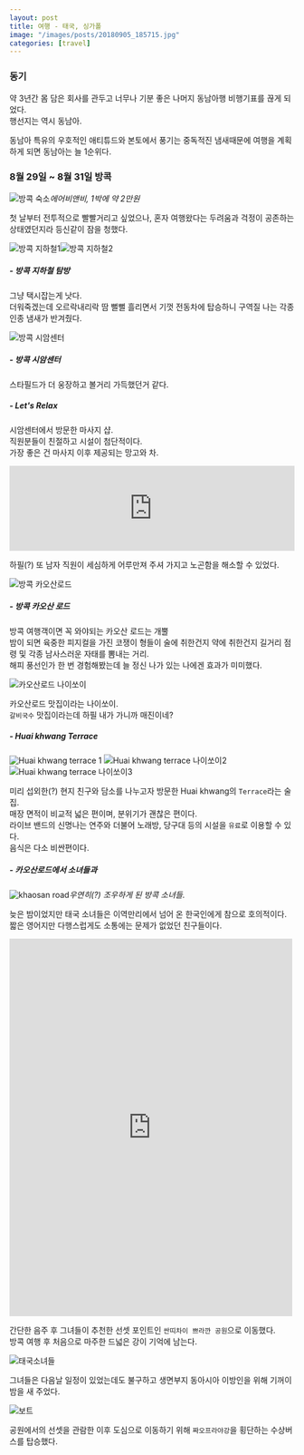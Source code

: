 ```yaml
---
layout: post
title: 여행 - 태국, 싱가폴
image: "/images/posts/20180905_185715.jpg"
categories: [travel]
---
```


### 동기

약 3년간 몸 담은 회사를 관두고 너무나 기분 좋은 나머지 동남아행 비행기표를 끊게 되었다.  
행선지는 역시 동남아.  

동남아 특유의 우호적인 애티튜드와 본토에서 풍기는 중독적진 냄새때문에 여행을 계획하게 되면 동남아는 늘 1순위다. 

### 8월 29일 ~ 8월 31일 방콕

![방콕 숙소](/images/posts/2018-bkk/bkk1.jpg "에어비앤비, 1박에 약 2만원")*에어비앤비, 1박에 약 2만원*

첫 날부터 전투적으로 빨빨거리고 싶었으나, 혼자 여행왔다는 두려움과 걱정이 공존하는 상태였던지라 등신같이 잠을 청했다.

![방콕 지하철1](/images/posts/2018-bkk/20180830_105214.jpg)![방콕 지하철2](/images/posts/2018-bkk/20180830_111254.jpg)

##### - 방콕 지하철 탐방
그냥 택시잡는게 낫다.  
더워죽겠는데 오르락내리락 땀 뻘뻘 흘리면서 기껏 전동차에 탑승하니 구역질 나는 각종 인종 냄새가 반겨줬다.

![방콕 시암센터](/images/posts/2018-bkk/20180830_122324.jpg)

##### - 방콕 시암센터  
스타필드가 더 웅장하고 볼거리 가득했던거 같다.  

##### - Let's Relax
시암센터에서 방문한 마사지 샵.  
직원분들이 친절하고 시설이 첨단적이다.  
가장 좋은 건 마사지 이후 제공되는 망고와 차.  

<iframe src="https://player.vimeo.com/video/369112161" width="100%" height="auto" frameborder="0" allow="autoplay; fullscreen" allowfullscreen></iframe>

하필(?) 또 남자 직원이 세심하게 어루만져 주셔 가지고 노곤함을 해소할 수 있었다.

![방콕 카오산로드](/images/posts/2018-bkk/20180830_155201.jpg)

##### - 방콕 카오산 로드  
방콕 여행객이면 꼭 와야되는 카오산 로드는 개뿔  
밤이 되면 육중한 피지컬을 가진 코쟁이 형들이 술에 취한건지 약에 취한건지 길거리 점령 및 각종 남사스러운 자태를 뽐내는 거리.  
해피 풍선인가 한 번 경험해봤는데 늘 정신 나가 있는 나에겐 효과가 미미했다.

![카오산로드 나이쏘이](/images/posts/2018-bkk/20180830_161104.jpg)

카오산로드 맛집이라는 나이쏘이.  
`갈비국수` 맛집이라는데 하필 내가 가니까 매진이네?  

##### - Huai khwang Terrace 
![Huai khwang terrace 1](/images/posts/2018-bkk/20180830_223510.jpg)
![Huai khwang terrace 나이쏘이2](/images/posts/2018-bkk/20180830_223659.jpg)
![Huai khwang terrace 나이쏘이3](/images/posts/2018-bkk/20180830_224136.jpg)

미리 섭외한(?) 현지 친구와 담소를 나누고자 방문한 Huai khwang의 `Terrace`라는 술집.  
매장 면적이 비교적 넓은 편이며, 분위기가 괜찮은 편이다.  
라이브 밴드의 신명나는 연주와 더불어 노래방, 당구대 등의 시설을 `유료`로 이용할 수 있다.  
음식은 다소 비싼편이다.

##### - 카오산로드에서 소녀들과
![khaosan road](/images/posts/2018-bkk/bkk2.jpg)*우연히(?) 조우하게 된 방콕 소녀들.* 

늦은 밤이었지만 태국 소녀들은 이역만리에서 넘어 온 한국인에게 참으로 호의적이다.  
짧은 영어지만 다행스럽게도 소통에는 문제가 없었던 친구들이다.

<iframe src="https://player.vimeo.com/video/369586955" width="500" height="666" frameborder="0" allow="autoplay; fullscreen" allowfullscreen></iframe>

간단한 음주 후 그녀들이 추천한 선셋 포인트인 `싼띠차이 쁘라깐 공원`으로 이동했다.  
방콕 여행 후 처음으로 마주한 드넓은 강이 기억에 남는다.  

![태국소녀들](/images/posts/2018-bkk/bkk3.jpg)

그녀들은 다음날 일정이 있었는데도 불구하고 생면부지 동아시아 이방인을 위해 기꺼이 밤을 새 주었다.  

![보트](/images/posts/2018-bkk/20180831_062250.jpg)

공원에서의 선셋을 관람한 이후 도심으로 이동하기 위해 `짜오프라야강`을 횡단하는 수상버스를 탑승했다.